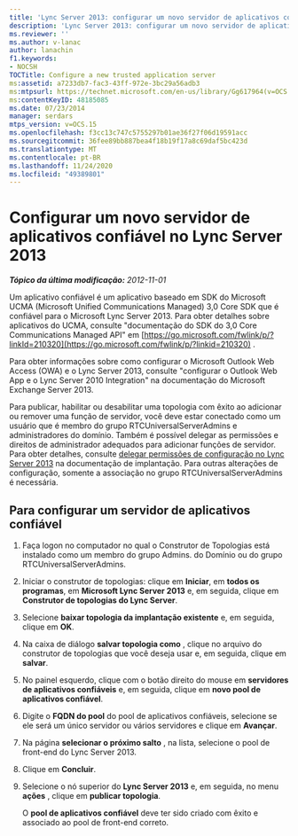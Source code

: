```yaml
---
title: 'Lync Server 2013: configurar um novo servidor de aplicativos confiável'
description: 'Lync Server 2013: configurar um novo servidor de aplicativos confiável.'
ms.reviewer: ''
ms.author: v-lanac
author: lanachin
f1.keywords:
- NOCSH
TOCTitle: Configure a new trusted application server
ms:assetid: a7233db7-fac3-43ff-972e-3bc29a56adb3
ms:mtpsurl: https://technet.microsoft.com/en-us/library/Gg617964(v=OCS.15)
ms:contentKeyID: 48185085
ms.date: 07/23/2014
manager: serdars
mtps_version: v=OCS.15
ms.openlocfilehash: f3cc13c747c5755297b01ae36f27f06d19591acc
ms.sourcegitcommit: 36fee89bb887bea4f18b19f17a8c69daf5bc423d
ms.translationtype: MT
ms.contentlocale: pt-BR
ms.lasthandoff: 11/24/2020
ms.locfileid: "49389801"
---
```

# <a name="configure-a-new-trusted-application-server-in-lync-server-2013"></a>Configurar um novo servidor de aplicativos confiável no Lync Server 2013

<div data-xmlns="http://www.w3.org/1999/xhtml">

<div class="topic" data-xmlns="http://www.w3.org/1999/xhtml" data-msxsl="urn:schemas-microsoft-com:xslt" data-cs="https://msdn.microsoft.com/">

<div data-asp="https://msdn2.microsoft.com/asp">



</div>

<div id="mainSection">

<div id="mainBody">

<span> </span>

_**Tópico da última modificação:** 2012-11-01_

Um aplicativo confiável é um aplicativo baseado em SDK do Microsoft UCMA (Microsoft Unified Communications Managed) 3,0 Core SDK que é confiável para o Microsoft Lync Server 2013. Para obter detalhes sobre aplicativos do UCMA, consulte "documentação do SDK do 3,0 Core Communications Managed API" em [https://go.microsoft.com/fwlink/p/?linkId=210320](https://go.microsoft.com/fwlink/p/?linkid=210320) .

Para obter informações sobre como configurar o Microsoft Outlook Web Access (OWA) e o Lync Server 2013, consulte "configurar o Outlook Web App e o Lync Server 2010 Integration" na documentação do Microsoft Exchange Server 2013.

Para publicar, habilitar ou desabilitar uma topologia com êxito ao adicionar ou remover uma função de servidor, você deve estar conectado como um usuário que é membro do grupo RTCUniversalServerAdmins e administradores do domínio. Também é possível delegar as permissões e direitos de administrador adequados para adicionar funções de servidor. Para obter detalhes, consulte [delegar permissões de configuração no Lync Server 2013](lync-server-2013-delegate-setup-permissions.md) na documentação de implantação. Para outras alterações de configuração, somente a associação no grupo RTCUniversalServerAdmins é necessária.

<div>

## <a name="to-configure-a-trusted-application-server"></a>Para configurar um servidor de aplicativos confiável

1.  Faça logon no computador no qual o Construtor de Topologias está instalado como um membro do grupo Admins. do Domínio ou do grupo RTCUniversalServerAdmins.

2.  Iniciar o construtor de topologias: clique em **Iniciar**, em **todos os programas**, em **Microsoft Lync Server 2013** e, em seguida, clique em **Construtor de topologias do Lync Server**.

3.  Selecione **baixar topologia da implantação existente** e, em seguida, clique em **OK**.

4.  Na caixa de diálogo **salvar topologia como** , clique no arquivo do construtor de topologias que você deseja usar e, em seguida, clique em **salvar**.

5.  No painel esquerdo, clique com o botão direito do mouse em **servidores de aplicativos confiáveis** e, em seguida, clique em **novo pool de aplicativos confiável**.

6.  Digite o **FQDN do pool** do pool de aplicativos confiáveis, selecione se ele será um único servidor ou vários servidores e clique em **Avançar**.

7.  Na página **selecionar o próximo salto** , na lista, selecione o pool de front-end do Lync Server 2013.

8.  Clique em **Concluir**.

9.  Selecione o nó superior do **Lync Server 2013** e, em seguida, no menu **ações** , clique em **publicar topologia**.
    
    O **pool de aplicativos confiável** deve ter sido criado com êxito e associado ao pool de front-end correto.

</div>

</div>

<span> </span>

</div>

</div>

</div>

